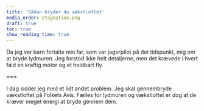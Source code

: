 ```yaml
---
title: 'Sådan bryder du vækstloftet'
media_order: stagnation.png
draft: true
toc: true
show_reading_time: true
---
```


Da jeg var barn fortalte min far, som var jagerpilot på det tidspunkt, mig om at bryde lydmuren. Jeg forstod ikke helt detaljerne, men det krævede i hvert fald en kraftig motor og et holdbart fly.

===

I dag sidder jeg med et lidt andet problem. Jeg skal gennembryde vækstloftet på Folkets Avis. Fælles for lydmuren og vækstloftet er dog at de kræver meget energi at bryde gennem dem.
